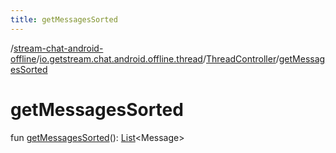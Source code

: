 ```yaml
---
title: getMessagesSorted
---
```

/[stream-chat-android-offline](../../index.md)/[io.getstream.chat.android.offline.thread](../index.md)/[ThreadController](index.md)/[getMessagesSorted](getMessagesSorted.md)  
  
  
  
# getMessagesSorted  
fun [getMessagesSorted](getMessagesSorted.md)(): [List](https://kotlinlang.org/api/latest/jvm/stdlib/kotlin.collections/-list/index.html)&lt;Message&gt;
